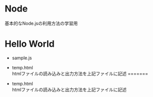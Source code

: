 # Node
基本的なNode.jsの利用方法の学習用
# Hello World
* sample.js

* temp.html  
htmlファイルの読み込みと出力方法を上記ファイルに記述
=======
* temp.html   
htmlファイルの読み込みと出力方法を上記ファイルに記述

